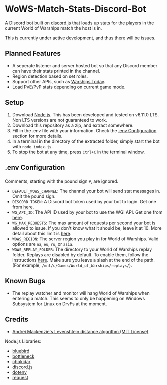 # WoWS-Match-Stats-Discord-Bot

A Discord bot built on [discord.js](https://discord.js.org/) that loads up stats for the players in the current World of Warships match the host is in.

This is currently under active development, and thus there will be issues.

## Planned Features
* A seperate listener and server hosted bot so that any Discord member can have their stats printed in the channel.
* Region detection based on set roles.
* Support other APIs, such as [Warships.Today](https://warships.today/).
* Load PvE/PvP stats depending on current game mode.

## Setup
1. Download [Node.js](https://nodejs.org/). This has been developed and tested on v6.11.0 LTS. Non LTS versions are not guaranteed to work.
2. Download this repository as a zip, and extract somewhere.
3. Fill in the .env file with your information. Check the [.env Configuration](#env-configuration) section for more details.
4. In a terminal in the directory of the extracted folder, simply start the bot with `node index.js`.
5. To stop the bot at any time, press `Ctrl+C` in the terminal window.

## .env Configuration
### <a name="env-configuration"></a>
Comments, starting with the pound sign `#`, are ignored.
* `DEFAULT_WOWS_CHANNEL`: The channel your bot will send stat messages in. Omit the pound sign.
* `DISCORD_TOKEN`: A Discord bot token used by your bot to login. Get one from [here](https://discordapp.com/developers/applications/).
* `WG_API_ID`: The API ID used by your bot to use the WGI API. Get one from [here](https://developers.wargaming.net/applications/).
* `WG_MAX_REQUESTS`: The max amount of requests per second your bot is allowed to issue. If you don't know what it should be, leave it at 10. More detail about this limit is [here](https://developers.wargaming.net/documentation/guide/principles/).
* `WOWS_REGION`: The server region you play in for World of Warships. Valid options are `na`, `eu`, `ru`, or `asia`.
* `WOWS_REPLAY_FOLDER`: The directory to your World of Warships replay folder. Replays are disabled by default. To enable them, follow the instructions [here](https://na.wargaming.net/support/kb/articles/517). Make sure you leave a slash at the end of the path. (For example, `/mnt/c/Games/World_of_Warships/replays/`).

## Known Bugs
* The replay watcher and monitor will hang World of Warships when entering a match. This seems to only be happening on Windows Subsystem for Linux on DrvFs at the moment.

## Credits
* [Andrei Mackenzie's Levenshtein distance algorithm (MIT License)](https://gist.github.com/andrei-m/982927)

Node.js Libraries:
* [bluebird](http://bluebirdjs.com/)
* [bottleneck](https://github.com/SGrondin/bottleneck)
* [chokidar](https://github.com/paulmillr/chokidar)
* [discord.js](https://discord.js.org/)
* [dotenv](https://github.com/motdotla/dotenv)
* [request](https://github.com/request/request)
